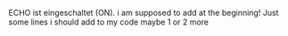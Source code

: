 ECHO ist eingeschaltet (ON). i am supposed to add at the beginning!
Just some lines i should add to my code
maybe
1
or
2
more
